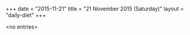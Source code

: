 +++
date = "2015-11-21"
title = "21 November 2015 (Saturday)"
layout = "daily-diet"
+++

\<no entries\>
